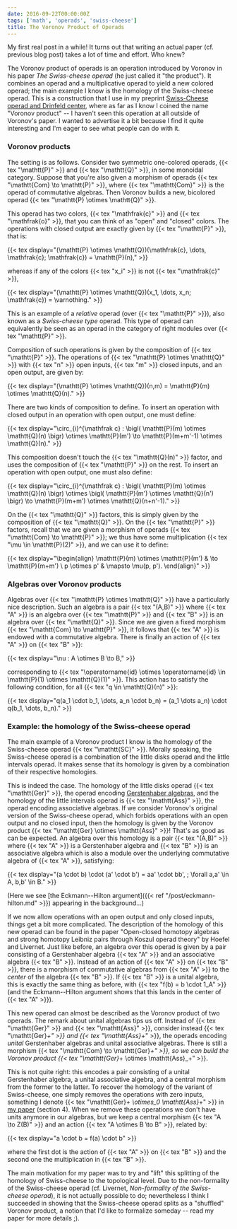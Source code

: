 ```yaml
---
date: 2016-09-22T00:00:00Z
tags: ['math', 'operads', 'swiss-cheese']
title: The Voronov Product of Operads
---
```


My first real post in a while! It turns out that writing an actual paper (cf. previous blog post) takes a lot of time and effort. Who knew?

The Voronov product of operads is an operation introduced by Voronov in his paper *The Swiss-cheese operad* (he just called it "the product"). It combines an operad and a multiplicative operad to yield a new colored operad; the main example I know is the homology of the Swiss-cheese operad. This is a construction that I use in my preprint [Swiss-Cheese operad and Drinfeld center](http://arxiv.org/abs/1507.06844), where as far as I know I coined the name "Voronov product" -- I haven't seen this operation at all outside of Voronov's paper. I wanted to advertise it a bit because I find it quite interesting and I'm eager to see what people can do with it.
<!--more-->

### Voronov products

The setting is as follows. Consider two symmetric one-colored operads, {{< tex "\mathtt{P}" >}} and {{< tex "\mathtt{Q}" >}}, in some monoidal category. Suppose that you're also given a morphism of operads {{< tex "\mathtt{Com} \to \mathtt{P}" >}}, where {{< tex "\mathtt{Com}" >}} is the operad of commutative algebras. Then Voronov builds a new, bicolored operad {{< tex "\mathtt{P} \otimes \mathtt{Q}" >}}.

This operad has two colors, {{< tex "\mathfrak{c}" >}} and {{< tex "\mathfrak{o}" >}}, that you can think of as "open" and "closed" colors. The operations with closed output are exactly given by {{< tex "\mathtt{P}" >}}, that is:

{{< tex display="(\mathtt{P} \otimes \mathtt{Q})(\mathfrak{c}, \dots, \mathfrak{c}; \mathfrak{c}) = \mathtt{P}(n)," >}}

whereas if any of the colors {{< tex "x_i" >}} is not {{< tex "\mathfrak{c}" >}},

{{< tex display="(\mathtt{P} \otimes \mathtt{Q})(x_1, \dots, x_n; \mathfrak{c}) = \varnothing." >}}

This is an example of a *relative* operad (over {{< tex "\mathtt{P}" >}}), also known as a *Swiss-cheese type* operad. This type of operad can equivalently be seen as an operad in the category of right modules over {{< tex "\mathtt{P}" >}}.

Composition of such operations is given by the composition of {{< tex "\mathtt{P}" >}}. The operations of {{< tex "\mathtt{P} \otimes \mathtt{Q}" >}} with {{< tex "n" >}} open inputs, {{< tex "m" >}} closed inputs, and an open output, are given by:

{{< tex display="(\mathtt{P} \otimes \mathtt{Q})(n,m) = \mathtt{P}(m) \otimes \mathtt{Q}(n)." >}}

There are two kinds of composition to define. To insert an operation with closed output in an operation with open output, one must define:

{{< tex display="\circ_{i}^{\mathfrak c} : \bigl( \mathtt{P}(m) \otimes \mathtt{Q}(n) \bigr) \otimes \mathtt{P}(m') \to \mathtt{P}(m+m'-1) \otimes \mathtt{Q}(n)." >}}

This composition doesn't touch the {{< tex "\mathtt{Q}(n)" >}} factor, and uses the composition of {{< tex "\mathtt{P}" >}} on the rest. To insert an operation with open output, one must also define:

{{< tex display="\circ_{i}^{\mathfrak c} : \bigl( \mathtt{P}(m) \otimes \mathtt{Q}(n) \bigr) \otimes \bigl( \mathtt{P}(m') \otimes \mathtt{Q}(n') \bigr) \to \mathtt{P}(m+m') \otimes \mathtt{Q}(n+n'-1)." >}}

On the {{< tex "\mathtt{Q}" >}} factors, this is simply given by the composition of {{< tex "\mathtt{Q}" >}}. On the {{< tex "\mathtt{P}" >}} factors, recall that we are given a morphism of operads {{< tex "\mathtt{Com} \to \mathtt{P}" >}}; we thus have some multiplication {{< tex "\mu \in \mathtt{P}(2)" >}}, and we can use it to define:

{{< tex display="\begin{align} \mathtt{P}(m) \otimes \mathtt{P}(m') & \to \mathtt{P}(m+m') \\ p \otimes p' & \mapsto \mu(p, p'). \end{align}" >}}

### Algebras over Voronov products

Algebras over {{< tex "\mathtt{P} \otimes \mathtt{Q}" >}} have a particularly nice description. Such an algebra is a pair {{< tex "(A,B)" >}} where {{< tex "A" >}} is an algebra over {{< tex "\mathtt{P}" >}} and {{< tex "B" >}} is an algebra over {{< tex "\mathtt{Q}" >}}. Since we are given a fixed morphism {{< tex "\mathtt{Com} \to \mathtt{P}" >}}, it follows that {{< tex "A" >}} is endowed with a commutative algebra. There is finally an action of {{< tex "A" >}} on {{< tex "B" >}}:

{{< tex display="\nu : A \otimes B \to B," >}}

corresponding to {{< tex "\operatorname{id} \otimes \operatorname{id} \in \mathtt{P}(1) \otimes \mathtt{Q}(1)" >}}. This action has to satisfy the following condition, for all {{< tex "q \in \mathtt{Q}(n)" >}}:

{{< tex display="q(a_1 \cdot b_1, \dots, a_n \cdot b_n) = (a_1 \dots a_n) \cdot q(b_1, \dots, b_n)." >}}

### Example: the homology of the Swiss-cheese operad

The main example of a Voronov product I know is the homology of the Swiss-cheese operad {{< tex "\mathtt{SC}" >}}. Morally speaking, the Swiss-cheese operad is a combination of the little disks operad and the little intervals operad. It makes sense that its homology is given by a combination of their respective homologies.

This is indeed the case. The homology of the little disks operad {{< tex "\mathtt{Ger}" >}}, the operad encoding [Gerstenhaber algebras](https://en.wikipedia.org/wiki/Gerstenhaber_algebra), and the homology of the little intervals operad is {{< tex "\mathtt{Ass}" >}}, the operad encoding associative algebras. If we consider Voronov's original version of the Swiss-cheese operad, which forbids operations with an open output and no closed input, then the homology  is given by the Voronov product {{< tex "\mathtt{Ger} \otimes \mathtt{Ass}" >}}! That's as good as can be expected. An algebra over this homology is a pair {{< tex "(A,B)" >}} where {{< tex "A" >}} is a Gerstenhaber algebra and {{< tex "B" >}} is an associative algebra which is also a module over the underlying commutative algebra of {{< tex "A" >}}, satisfying:

{{< tex display="(a \cdot b) \cdot (a' \cdot b') = aa' \cdot bb', \; \forall a,a' \in A, b,b' \in B." >}}

(Here we see [the Eckmann--Hilton argument]({{< ref "/post/eckmann-hilton.md" >}}) appearing in the background...)

If we now allow operations with an open output and only closed inputs, things get a bit more complicated. The description of the homology of this new operad can be found in the paper "Open-closed homotopy algebras and strong homotopy Leibniz pairs through Koszul operad theory" by Hoefel and Livernet. Just like before, an algebra over this operad is given by a pair consisting of a Gerstenhaber algebra {{< tex "A" >}} and an associative algebra {{< tex "B" >}}. Instead of an action of {{< tex "A" >}} on {{< tex "B" >}}, there is a morphism of commutative algebras from {{< tex "A" >}} to the *center* of the algebra {{< tex "B" >}}. If {{< tex "B" >}} is a unital algebra, this is exactly the same thing as before, with {{< tex "f(b) = b \cdot 1_A" >}} (and the Eckmann--Hilton argument shows that this lands in the center of {{< tex "A" >}}).

This new operad can almost be described as the Voronov product of two operads. The remark about unital algebras tips us off. Instead of {{< tex "\mathtt{Ger}" >}} and {{< tex "\mathtt{Ass}" >}}, consider instead {{< tex "\mathtt{Ger}_+" >}} and {{< tex "\mathtt{Ass}_+" >}}, the operads encoding *unital* Gerstenhaber algebras and unital associative algebras. There is still a morphism {{< tex "\mathtt{Com} \to \mathtt{Ger}_+" >}}, so we can build the Voronov product {{< tex "\mathtt{Ger}_+ \otimes \mathtt{Ass}_+" >}}.

This is not quite right: this encodes a pair consisting of a unital Gerstenhaber algebra, a unital associative algebra, and a central morphism from the former to the latter. To recover the homology of the variant of Swiss-cheese, one simply removes the operations with zero inputs, something I denote {{< tex "\mathtt{Ger}_+ \otimes_0 \mathtt{Ass}_+" >}} in [my paper](http://arxiv.org/abs/1507.06844) (section 4). When we remove these operations we don't have units anymore in our algebras, but we keep a central morphism {{< tex "A \to Z(B)" >}} and an action {{< tex "A \otimes B \to B" >}}, related by:

{{< tex display="a \cdot b = f(a) \cdot b" >}}

where the first dot is the action of {{< tex "A" >}} on {{< tex "B" >}} and the second one the multiplication in {{< tex "B" >}}.

The main motivation for my paper was to try and "lift" this splitting of the homology of Swiss-cheese to the topological level. Due to the non-formality of the Swiss-cheese operad (cf. Livernet, *Non-formality of the Swiss-cheese operad*), it is not actually possible to do; nevertheless I think I succeeded in showing that the Swiss-cheese operad splits as a "shuffled" Voronov product, a notion that I'd like to formalize someday -- read my paper for more details ;).
